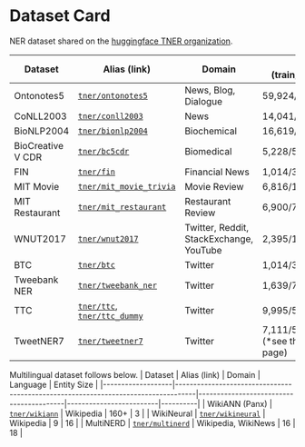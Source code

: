 # Dataset Card
NER dataset shared on the [huggingface TNER organization](https://huggingface.co/tner).

| Dataset           | Alias (link)                                                                      | Domain                                  | Size (train/valid/test) | Language | Entity Size |
|-------------------|-----------------------------------------------------------------------------------|-----------------------------------------|-------------------------|----------|-------------|
| Ontonotes5        | [`tner/ontonotes5`](https://huggingface.co/datasets/tner/ontonotes5)              | News, Blog, Dialogue                    | 59,924/8,528/8,262      | en       | 18          |
| CoNLL2003         | [`tner/conll2003`](https://huggingface.co/datasets/tner/conll2003)                | News                                    | 14,041/3,250/3,453      | en       | 4           |
| BioNLP2004        | [`tner/bionlp2004`](https://huggingface.co/datasets/tner/bionlp2004)              | Biochemical                             | 16,619/1,927/3,856      | en       | 5           |
| BioCreative V CDR | [`tner/bc5cdr`](https://huggingface.co/datasets/tner/bc5cdr)                      | Biomedical                              | 5,228/5,330/5,865       | en       | 2           |
| FIN               | [`tner/fin`](https://huggingface.co/datasets/tner/fin)                            | Financial News                          | 1,014/303/150           | en       | 4           |
| MIT Movie         | [`tner/mit_movie_trivia` ](https://huggingface.co/datasets/tner/mit_movie_trivia) | Movie Review                            | 6,816/1,000/1,953       | en       | 12          |
| MIT Restaurant    | [`tner/mit_restaurant`](https://huggingface.co/datasets/tner/mit_restaurant)      | Restaurant Review                       | 6,900/760/1,521         | en       | 8           |
| WNUT2017          | [`tner/wnut2017`](https://huggingface.co/datasets/tner/wnut2017)                  | Twitter, Reddit, StackExchange, YouTube | 2,395/1,009/1,287       | en       | 6           |
| BTC               | [`tner/btc`](https://huggingface.co/datasets/tner/btc)                            | Twitter                                 | 1,014/303/150           | en       | 3           |
| Tweebank NER      | [`tner/tweebank_ner`](https://huggingface.co/datasets/tner/tweebank_ner)          | Twitter                                 | 1,639/710/1,201         | en       | 4           |
| TTC               | [`tner/ttc`](https://huggingface.co/datasets/tner/ttc), [`tner/ttc_dummy`](https://huggingface.co/datasets/tner/ttc_dummy)| Twitter | 9,995/500/1,477 | en       | 3           |
| TweetNER7         | [`tner/tweetner7`](https://huggingface.co/datasets/tner/tweetner7)                | Twitter                                 | 7,111/576/2,807 (*see the dataset page)        | en       | 7           |

Multilingual dataset follows below.
| Dataset           | Alias (link)                                                                      | Domain                                  | Language | Entity Size |
|-------------------|-----------------------------------------------------------------------------------|-----------------------------------------|-------------------------|----------|
| WikiANN (Panx)         | [`tner/wikiann`](https://huggingface.co/datasets/tner/wikiann)                | Wikipedia                                 | 160+       | 3           |
| WikiNeural         | [`tner/wikineural`](https://huggingface.co/datasets/tner/wikineural)                | Wikipedia                                 | 9       | 16           |
| MultiNERD         | [`tner/multinerd`](https://huggingface.co/datasets/tner/multinerd)                | Wikipedia, WikiNews                                 | 16       | 18           |
